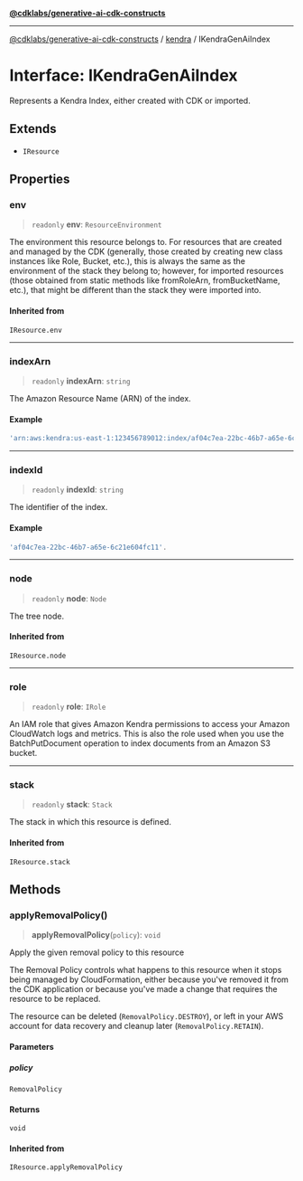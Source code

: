 [**@cdklabs/generative-ai-cdk-constructs**](../../../README.md)

***

[@cdklabs/generative-ai-cdk-constructs](../../../README.md) / [kendra](../README.md) / IKendraGenAiIndex

# Interface: IKendraGenAiIndex

Represents a Kendra Index, either created with CDK or imported.

## Extends

- `IResource`

## Properties

### env

> `readonly` **env**: `ResourceEnvironment`

The environment this resource belongs to.
For resources that are created and managed by the CDK
(generally, those created by creating new class instances like Role, Bucket, etc.),
this is always the same as the environment of the stack they belong to;
however, for imported resources
(those obtained from static methods like fromRoleArn, fromBucketName, etc.),
that might be different than the stack they were imported into.

#### Inherited from

`IResource.env`

***

### indexArn

> `readonly` **indexArn**: `string`

The Amazon Resource Name (ARN) of the index.

#### Example

```ts
'arn:aws:kendra:us-east-1:123456789012:index/af04c7ea-22bc-46b7-a65e-6c21e604fc11'
```

***

### indexId

> `readonly` **indexId**: `string`

The identifier of the index.

#### Example

```ts
'af04c7ea-22bc-46b7-a65e-6c21e604fc11'.
```

***

### node

> `readonly` **node**: `Node`

The tree node.

#### Inherited from

`IResource.node`

***

### role

> `readonly` **role**: `IRole`

An IAM role that gives Amazon Kendra permissions to access
your Amazon CloudWatch logs and metrics. This is also the
role used when you use the BatchPutDocument operation to index
documents from an Amazon S3 bucket.

***

### stack

> `readonly` **stack**: `Stack`

The stack in which this resource is defined.

#### Inherited from

`IResource.stack`

## Methods

### applyRemovalPolicy()

> **applyRemovalPolicy**(`policy`): `void`

Apply the given removal policy to this resource

The Removal Policy controls what happens to this resource when it stops
being managed by CloudFormation, either because you've removed it from the
CDK application or because you've made a change that requires the resource
to be replaced.

The resource can be deleted (`RemovalPolicy.DESTROY`), or left in your AWS
account for data recovery and cleanup later (`RemovalPolicy.RETAIN`).

#### Parameters

##### policy

`RemovalPolicy`

#### Returns

`void`

#### Inherited from

`IResource.applyRemovalPolicy`
